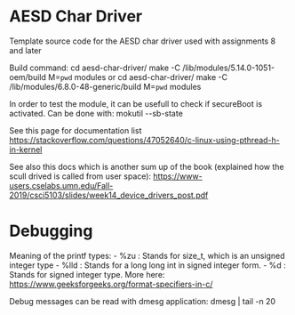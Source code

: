 # AESD Char Driver

Template source code for the AESD char driver used with assignments 8 and later

Build command:
 cd aesd-char-driver/
 make -C /lib/modules/5.14.0-1051-oem/build M=`pwd` modules
or
 cd aesd-char-driver/
 make -C /lib/modules/6.8.0-48-generic/build M=`pwd` modules

In order to test the module, it can be usefull to check if secureBoot is activated. Can be done with:
 mokutil --sb-state

See this page for documentation list
https://stackoverflow.com/questions/47052640/c-linux-using-pthread-h-in-kernel

See also this docs which is another sum up of the book (explained how the scull drived is called from user space):
https://www-users.cselabs.umn.edu/Fall-2019/csci5103/slides/week14_device_drivers_post.pdf

# Debugging

Meaning of the printf types:
    - %zu  : Stands for size_t, which is an unsigned integer type
    - %lld : Stands for a long long int in signed integer form.
    - %d   : Stands for signed integer type.
More here: https://www.geeksforgeeks.org/format-specifiers-in-c/

Debug messages can be read with dmesg application: 
 dmesg | tail -n 20

